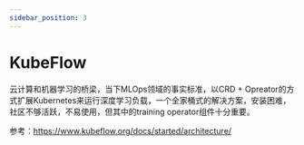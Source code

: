 ```yaml
---
sidebar_position: 3
---
```


# KubeFlow

云计算和机器学习的桥梁，当下MLOps领域的事实标准，以CRD + Opreator的方式扩展Kubernetes来运行深度学习负载，一个全家桶式的解决方案，安装困难，社区不够活跃，不易使用，但其中的training operator组件十分重要。

参考：https://www.kubeflow.org/docs/started/architecture/
